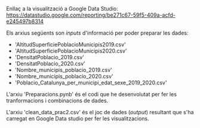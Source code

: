 Enllaç a la visualització a Google Data Studio:
https://datastudio.google.com/reporting/be271c67-59f5-409a-acfd-e245497b8314

Els arxius següents son *inputs* d'informació per poder preparar les dades:
- 'AltitudSuperficiePoblacioMunicipis2019.csv'
- 'AltitudSuperficiePoblacioMunicipis2020.csv'
- 'DensitatPoblacio_2019.csv'
- 'DensitatPoblacio_2020.csv'
- 'Nombre_municipis_poblacio_2019.csv'
- 'Nombre_municipis_poblacio_2020.csv'
- 'Poblacio_Catalunya_per_municipi_edat_sexe_2019_2020.csv'

L'arxiu 'Preparacions.pynb' és el codi que he desenvolutat per fer les tranformacions i combinacions de dades.

L'arxiu 'clean_data_prac2.csv' és el joc de dades (*output*) resultant que s'ha carregat en Google Data studio per fer les visualitzacions.
